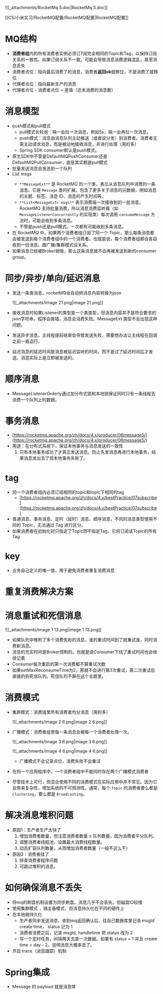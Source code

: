 ![[_attachments/RocketMq 5.doc|RocketMq 5.doc]]

[[CS/小米实习/RocketMQ配置/RocketMQ配置|RocketMQ配置]]

# MQ结构

- **消费者组**内的所有消费者实例必须订7阅完全相同的Topic和Tag，以保持订阅关系的一致性。如果订阅关系不一致，可能会导致消息消费逻辑混乱，甚至消息丢失
- 消费者点位：指向最后消费了的消息，消费者**返回ok**就移位，不是消费了就移位
- 代理者点位：指向最新生产的消息
- 代理者点位 - 消费者点位 = 差值（还未消费的消息数）

  

# 消息模型

- push模式和pull模式
    - pull模式长轮询：隔一会拉一次消息，例如5s，隔一会再拉一次消息。
    - push模式：消息由消息队列主动推送（或者说分发）到消费者。消费者无需主动请求消息，而是被动地接收消息，并进行处理（用的多）
    - Spring SDK consumer默认是push模式。
- 原生SDK中不管是DefaultMQPushConsumer还是DefaultMQPullConsumer，底层其实都是pull模式
- 批量发送消息会发送到一个队列
- List<MessageExt> msgs
    - `**MessageExt**` 是 RocketMQ 的一个类，表示从消息队列中消费的一条消息。它是 `Message` 类的扩展，包含了更多关于消息的元数据，例如消息的主题、标签、消息 ID、消息的产生时间等。
    - `**List<MessageExt> msgs**` 表示消费端一次接收到的一批消息。RocketMQ 支持批量消费，所以消息消费监听器（如 `MessageListenerConcurrently` 的实现类）每次调用 `consumeMessage` 方法时，可能会收到多条消息。
    - 不管是push还是pull模式，一次都有可能收到多条消息。
- 在 RocketMQ 中，如果两个消费者组订阅了同一个 Topic，那么每条消息都会被发送到每个消费者组中的一个消费者。也就是说，每个消费者组都会各自收到一份消息。跟广播/集群模式没关系。
- 如果消息已经被Broker销毁，那么这条消息就不会再被发送到新的consumer group。

# 同步/异步/单向/延迟消息

- 发送一条类消息，rocketMQ会自动把消息内容转换为json
    
    ![[_attachments/image 21.png|image 21.png]]
    
- 接收消息时如果Listener的类型是一个类类型，但消息内容并不是符合要求的json字符串，程序会报错，消息会消费失败。MessageExt 类型不会出现这种问题。
- 发送异步消息，主线程提前结束会导致发送失败，需要想办法让主线程在回调之前一直运行。
- 延迟消息的延迟时间是消息被延迟监听的时间，而不是过了延迟时间后才发送。消息实际上是立即被发送的。

# 顺序消息

- MessageListenerOrderly通过加分布式锁和本地锁保证同时只有一条线程去消费一个队列上的数据。

# 事务消息

- [https://rocketmq.apache.org/zh/docs/4.x/producer/06message5/](https://rocketmq.apache.org/zh/docs/4.x/producer/06message5/)
- 用途：在分布式系统下，保证本地事务与消息发送的一致性
    1. 只有本地事务成功了才真正发送消息。防止先发消息再进行本地事务，结果消息发出去了但本地事务失败了。

# tag

- 同一个消费者组内必须订阅相同的topic和topic下相同的tag
    - [https://rocketmq.apache.org/zh/docs/4.x/bestPractice/07subscribe](https://rocketmq.apache.org/zh/docs/4.x/bestPractice/07subscribe)
- 普通消息、事务消息、定时（延时）消息、顺序消息，不同的消息类型使用不同的 Topic，无法通过 Tag 进行区分。
- 如果消费者在初始化时只指定了Topic而不指定Tag，它将订阅该Topic的所有Tag

# key

- 业务自己定义的唯一值，用于避免消费者重复消费消息

# 重复消费解决方案

# 消息重试和死信消息

![[_attachments/image 1 13.png|image 1 13.png]]

- 如果队列中堆积了多个消费失败的消息，谁的重试时间到了就重试谁，同时消费新消息。
- 消息的充实时间是Broker控制的。也就是说Consumer下线了重试时间也会继续记着
- Consumer每次重启的第一次消费都不算重试次数
- 如果setMaxReconsumeTime为2，那就不会进行第3次重试，第二次重试后直接扔到死信队列。死信队列不算在这个主题里。

# 消费模式

- 集群模式：消费组里所有消费者均分消息（用的多）
    
    ![[_attachments/image 2 6.png|image 2 6.png]]
    
- 广播模式：消费者组里每一条消息会被每一个消费者处理一次。
    
    ![[_attachments/image 3 6.png|image 3 6.png]]
    
    ![[_attachments/image 4 6.png|image 4 6.png]]
    
    - 广播模式不会记录点位，消费失败不会重试
- 在同一个应用程序中，一个消费者组中不能同时存在两个广播模式消费者
- 尽管技术上可行，但混合使用不同的消费模式在实际应用中并不常见。因为它会带来复杂性，增加系统的不可预测性。通常，每个 `Topic` 的消费者要么都是 `Clustering`，要么都是 `Broadcasting`。

# 解决消息堆积问题

- 原因1：生产者生产太快了
    1. 增加消费者数量，但注意消费者数量 ≤ 队列数量，因为消费者平分队列。
    2. 调整消费者线程池，设置最大消费线程数量。
    3. 动态扩容队列数量，从而增加消费者数量（一般不这么干）
- 原因2：消费者挂了
    1. 排查消费者程序问题
    2. 可跳过堆积的消息。

# 如何确保消息不丢失

- 将mq的刷盘机制设置为同步刷盘。消息几乎不会丢失，但磁盘IO较慢
- 使用集群模式 ，搞主备模式，将消息持久化在不同的硬件上
- 在本地做持久化
    - 生产者同步发送消息，收到mq返回确认后，往自己数据库里记录 msgId create time， status 记为 1
    - 消费者消费之后，记录 msgId, handletime 把 status 改为 2
    - 写一个定时任务，间隔两天去查一次数据。如果有 status = 1 并且 create time < day - 2。说明消息大概率丢了。
- 开启 trace（消息跟踪）机制  
      
      
    

# Spring集成

- Message 的 payload 就是消息体